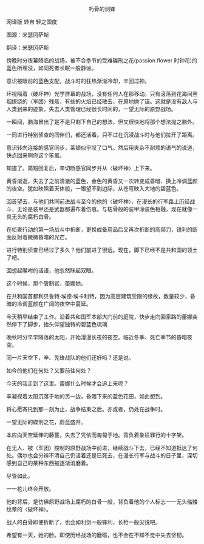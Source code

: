 <p align="center">朽骨的剑锋</p>

网译版 转自 轻之国度

图源：米瑟冈萨斯

翻译：米瑟冈萨斯

傍晚时分夜幕降临的战场，被不合季节的受难磔刑之花(passion flower 时钟花)的蓝色所埋没，如同死者长眠一般静谧。

意识被眼前的蓝色支配，战斗时的狂热渐渐冷却，辛回过神。

环视隔着〈破坏神〉光学屏幕的战场，没有任何人在那移动。只有滚落到花海间黑烟缭绕的〈军团〉残骸，有些的火焰已经散去，在原地抛了锚。这就是没有敌人与人类到来的迹象，失去人类管理已经很长时间的，一望无际的原野战场。

一瞬间，脑海冒出了是不是只剩下自己的想法，但又很快地将那个想法抛之脑外。

一同进行特别侦查的同伴们，都还活着。只不过在沉浸战斗时与他们拉开了距离。

意识转向连接的感官同步，莱顿似乎叹了口气。然后用夹杂不耐烦的语气的说道，快点回来啊你这个笨蛋。

知道了。简短回复后，辛切断感官同步并从〈破坏神〉上下来。

黄昏渐逝，失去了之前清澈的蓝色，金色的黄昏又一次转变成昏暗、换上冷调蓝颜的夜空。犹如映照着天体般，一眼望不到边际，从苍穹映入大地的碧蓝色。

回首望去，与他们共同前进战斗至今的他的〈破坏神〉，在漫长的行军路上历经战斗，无论是装甲还是武器都遍布着伤痕。与枯骨般的装甲涂装色相融，现在就像一具无头的腐朽白骨。

在侦查行动的第一场战斗中折断，更换成备用品后又再次折断的高频刀，锐利的断面反射着微微昏暗的光芒。

进行特别侦查已经过了多久？他们前进了很远。现在，脚下已经不是共和国的领土了吧。

回想起嘱咐的话语，他忽然眯起双眼。

这个时候，那个管制官，蕾娜她。

在共和国首都利贝鲁特·埃德·埃卡利特，因为高层建筑受限的缘故，数量较少，昏暗的冷调蓝颜在广阔的夜空中蔓延。

今天稍早结束了工作。沿着共和国军本部大门前的庭院，快步走向回家路的蕾娜突然停下了脚步，抬头仰望独特的碧蓝色琉璃

晚秋时分早早降落的太阳，开始漫漫长夜的夜空。临近冬季、死亡季节的昏暗夜空。

同一片天空下，辛、先锋战队的他们还好吗？还是说。

如今的他们在何处？又要前往何处？

今天的我走到了这里。蕾娜什么时候才会追上来呢？

辛凝视着太阳沉落于地的另一边，昏暗下来的蓝色花田，如此想到。

将心愿寄托到那一刻为止，战争结束之后。亦或者，仍处在战争时。

一望无际的磔刑之花，蔚蓝盛开。

本应向天空延伸的藤蔓，失去了凭依而匍匐于地。背负着象征罪行的十字架。

在无人、被〈军团〉控制的原野战场中前进，继续战斗下去，已经不知道抵达了何处。偶尔也会分辨不清自己仍活着还是已死去，在漫长行军与战斗的日子里，深切感到自己的某种东西被逐渐消磨着。

尽管如此。

一一花儿终会开放。

他的背后，是仿佛原野战场上腐朽的白骨一般，背负着他的个人标志一一无头骷髅纹章的〈破坏神〉。

战人的白骨即便折断了，也会如利剑一般锋利，长枪一般尖锐吧。

希望有一天，她的脸。即使历经战场的磨砺，也不会在不知不觉中失去坚韧。


